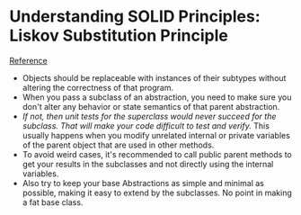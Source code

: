 # Understanding SOLID Principles: Liskov Substitution Principle
[Reference](https://codeburst.io/understanding-solid-principles-liskov-substitution-principle-e7f35277d8d5)

- Objects should be replaceable with instances of their subtypes without altering the correctness of that program.
- When you pass a subclass of an abstraction, you need to make sure you don't alter any behavior or state semantics of that parent abstraction.
- *If not, then unit tests for the superclass would never succeed for the subclass. That will make your code difficult to test and verify.* This usually happens when you modify unrelated internal or private variables of the parent object that are used in other methods.
- To avoid weird cases, it's recommended to call public parent methods to get your results in the subclasses and not directly using the internal variables.
- Also try to keep your base Abstractions as simple and minimal as possible, making it easy to extend by the subclasses. No point in making a fat base class.
